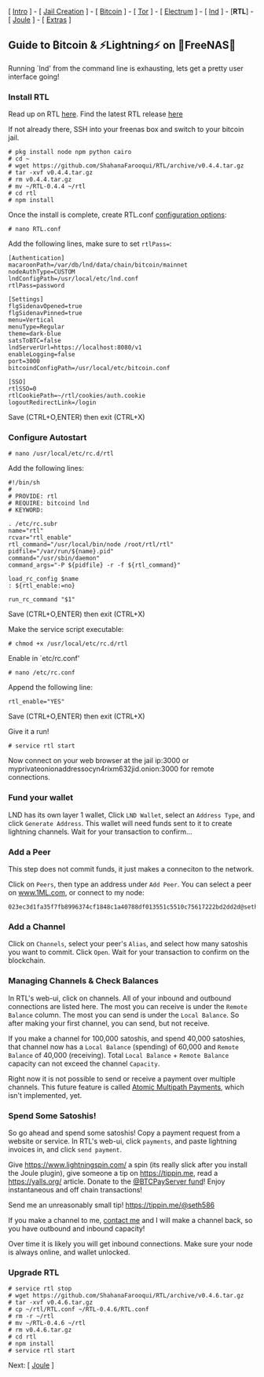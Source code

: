 [ [Intro](README.md) ] - [ [Jail Creation](freenas_1_jail_creation.md) ] - [ [Bitcoin](freenas_2_bitcoin.md) ] - [ [Tor](freenas_3_tor.md) ] - [ [Electrum](freenas_4_electrum.md) ] - [ [lnd](freenas_5_lnd.md) ] - [**RTL**] - [ [Joule](freenas_7_joule.md) ] - [ [Extras](extras.md) ]

## Guide to ₿itcoin & ⚡Lightning️⚡ on 🦈FreeNAS🦈

Running `lnd' from the command line is exhausting, lets get a pretty user interface going!

### Install RTL
Read up on RTL [here](https://github.com/ShahanaFarooqui/RTL). Find the latest RTL release [here](https://github.com/ShahanaFarooqui/RTL/releases)

If not already there, SSH into your freenas box and switch to your bitcoin jail.

```
# pkg install node npm python cairo
# cd ~
# wget https://github.com/ShahanaFarooqui/RTL/archive/v0.4.4.tar.gz
# tar -xvf v0.4.4.tar.gz
# rm v0.4.4.tar.gz
# mv ~/RTL-0.4.4 ~/rtl
# cd rtl
# npm install
```
Once the install is complete, create RTL.conf [configuration options](https://github.com/ShahanaFarooqui/RTL/blob/master/Application_configurations):
```
# nano RTL.conf
```
Add the following lines, make sure to set `rtlPass=`:
```
[Authentication]
macaroonPath=/var/db/lnd/data/chain/bitcoin/mainnet
nodeAuthType=CUSTOM
lndConfigPath=/usr/local/etc/lnd.conf
rtlPass=password

[Settings]
flgSidenavOpened=true
flgSidenavPinned=true
menu=Vertical
menuType=Regular
theme=dark-blue
satsToBTC=false
lndServerUrl=https://localhost:8080/v1
enableLogging=false
port=3000
bitcoindConfigPath=/usr/local/etc/bitcoin.conf

[SSO]
rtlSSO=0
rtlCookiePath=~/rtl/cookies/auth.cookie
logoutRedirectLink=/login

```
Save (CTRL+O,ENTER) then exit (CTRL+X)

### Configure Autostart
```
# nano /usr/local/etc/rc.d/rtl
```
Add the following lines:
```
#!/bin/sh
#
# PROVIDE: rtl
# REQUIRE: bitcoind lnd
# KEYWORD:

. /etc/rc.subr
name="rtl"
rcvar="rtl_enable"
rtl_command="/usr/local/bin/node /root/rtl/rtl"
pidfile="/var/run/${name}.pid"
command="/usr/sbin/daemon"
command_args="-P ${pidfile} -r -f ${rtl_command}"

load_rc_config $name
: ${rtl_enable:=no}

run_rc_command "$1"
```
Save (CTRL+O,ENTER) then exit (CTRL+X)

Make the service script executable:
```
# chmod +x /usr/local/etc/rc.d/rtl
```
Enable in `etc/rc.conf'
```
# nano /etc/rc.conf
```
Append the following line:
```
rtl_enable="YES"
```
Save (CTRL+O,ENTER) then exit (CTRL+X)

Give it a run!
```
# service rtl start
```

Now connect on your web browser at the jail ip:3000 or myprivateonionaddressocyn4rixm632jid.onion:3000 for remote connections.

### Fund your wallet
LND has its own layer 1 wallet, Click `LND Wallet`, select an `Address Type`, and click `Generate Address`. This wallet will need funds sent to it to create lightning channels. Wait for your transaction to confirm...

### Add a Peer
This step does not commit funds, it just makes a conneciton to the network.

Click on `Peers`, then type an address under `Add Peer`. You can select a peer on www.1ML.com, or connect to my node:
```
023ec3d1fa35f7fb8996374cf1848c1a40788df013551c5510c75617222bd2dd2d@sethnetppzp4diqkclzql5bzsb2rtug74q7yfkuxfcbkpjklniieltid.onion:9735
```

### Add a Channel
Click on `Channels`, select your peer's `Alias`, and select how many satoshis you want to commit. Click `Open`. Wait for your transaction to confirm on the blockchain.

### Managing Channels & Check Balances
In RTL's web-ui, click on channels. All of your inbound and outbound connections are listed here. The most you can receive is under the `Remote Balance` column. The most you can send is under the `Local Balance`. So after making your first channel, you can send, but not receive.

If you make a channel for 100,000 satoshis, and spend 40,000 satoshies, that channel now has a `Local Balance` (spending) of 60,000 and `Remote Balance` of 40,000 (receiving). Total `Local Balance` + `Remote Balance` capacity can not exceed the channel `Capacity`.

Right now it is not possible to send or receive a payment over multiple channels. This future feature is called [Atomic Multipath Payments](https://medium.com/coinmonks/specific-fee-routing-for-multi-path-payments-in-lightning-networks-b0e662c79819), which isn't implemented, yet.

### Spend Some Satoshis!
So go ahead and spend some satoshis! Copy a payment request from a website or service. In RTL's web-ui, click `payments`, and paste lightning invoices in, and click `send payment`.

Give https://www.lightningspin.com/ a spin (its really slick after you install the Joule plugin), give someone a tip on https://tippin.me, read a https://yalls.org/ article. Donate to the [@BTCPayServer fund](https://t.co/FbCF1rtPvY)! Enjoy instantaneous and off chain transactions!

Send me an unreasonably small tip! 
https://tippin.me/@seth586

If you make a channel to me, [contact me](README.md) and I will make a channel back, so you have outbound and inbound capacity!

Over time it is likely you will get inbound connections. Make sure your node is always online, and wallet unlocked.

### Upgrade RTL

```
# service rtl stop
# wget https://github.com/ShahanaFarooqui/RTL/archive/v0.4.6.tar.gz
# tar -xvf v0.4.6.tar.gz
# cp ~/rtl/RTL.conf ~/RTL-0.4.6/RTL.conf
# rm -r ~/rtl
# mv ~/RTL-0.4.6 ~/rtl
# rm v0.4.6.tar.gz
# cd rtl
# npm install
# service rtl start
```


Next: [ [Joule](freenas_7_joule.md) ]
